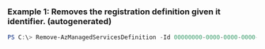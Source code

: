 ### Example 1: Removes the registration definition given it identifier. (autogenerated)
```powershell
PS C:\> Remove-AzManagedServicesDefinition -Id 00000000-0000-0000-0000-000000000000
```

